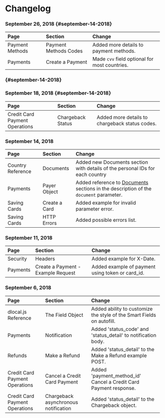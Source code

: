 # Changelog

### September 26, 2018 {#september-14-2018}

| Page | Section | Change |
| :--- | :--- | :--- |
| Payment Methods | Payment Methods Codes | Added more details to payment methods. |
| Payments | Create a Payment | Made `cvv` field optional for most countries. |

###  {#september-14-2018}

### September 18, 2018 {#september-14-2018}

| Page | Section | Change |
| :--- | :--- | :--- |
| Credit Card Payment Operations | Chargeback Status | Added more details to chargeback status codes. |

### 

### September 14, 2018

| Page | Section | Change |
| :--- | :--- | :--- |
| Country Reference | Documents | Added new Documents section with details of the personal IDs for each country |
| Payments | Payer Object | Added reference to [Documents](payins-api-reference/country-reference.md#documents) sections in the description of the `document` parameter. |
| Saving Cards | Create a Card | Added example for invalid parameter error. |
| Saving Cards | HTTP Errors | Added possible errors list. |

### 

### September 11, 2018

| Page | Section | Change |
| :--- | :--- | :--- |
| Security | Headers | Added example for X-Date. |
| Payments | Create a Payment - Example Request | Added example of payment using token or card\_id. |

### 

### September 6, 2018

| Page | Section | Change |
| :--- | :--- | :--- |
| dlocal.js Reference | The Field Object | Added ability to customize the style of the Smart Fields on autofill. |
| Payments | Notification | Added 'status\_code' and 'status\_detail' to notification body. |
| Refunds | Make a Refund | Added 'status\_detail' to the Make a Refund example POST. |
| Credit Card Payment Operations | Cancel  a Credit Card Payment | Added 'payment\_method\_id' Cancel a Credit Card Payment response. |
| Credit Card Payment Operations | Chargeback asynchronous notification | Added 'status\_detail' to the Chargeback object. |

